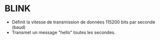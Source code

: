 BLINK
=========================================

- Définit la vitesse de transmission de données 115200 bits par seconde (baud)
- Transmet un message "hello" toutes les secondes.
